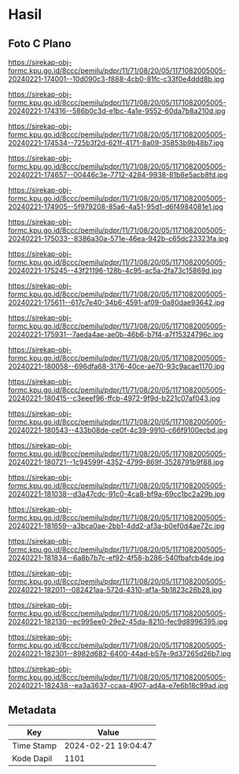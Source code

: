# Hasil

## Foto C Plano

https://sirekap-obj-formc.kpu.go.id/8ccc/pemilu/pdpr/11/71/08/20/05/1171082005005-20240221-174001--10d090c3-f888-4cb0-81fc-c33f0e4ddd8b.jpg

https://sirekap-obj-formc.kpu.go.id/8ccc/pemilu/pdpr/11/71/08/20/05/1171082005005-20240221-174316--586b0c3d-e1bc-4a1e-9552-60da7b8a210d.jpg

https://sirekap-obj-formc.kpu.go.id/8ccc/pemilu/pdpr/11/71/08/20/05/1171082005005-20240221-174534--725b3f2d-621f-4171-8a09-35853b9b48b7.jpg

https://sirekap-obj-formc.kpu.go.id/8ccc/pemilu/pdpr/11/71/08/20/05/1171082005005-20240221-174657--00446c3e-7712-4284-9938-81b8e5acb8fd.jpg

https://sirekap-obj-formc.kpu.go.id/8ccc/pemilu/pdpr/11/71/08/20/05/1171082005005-20240221-174905--5f979208-85a6-4a51-95d1-d6f4984081e1.jpg

https://sirekap-obj-formc.kpu.go.id/8ccc/pemilu/pdpr/11/71/08/20/05/1171082005005-20240221-175033--8386a30a-571e-46ea-942b-c65dc23323fa.jpg

https://sirekap-obj-formc.kpu.go.id/8ccc/pemilu/pdpr/11/71/08/20/05/1171082005005-20240221-175245--43f21196-128b-4c95-ac5a-2fa73c15869d.jpg

https://sirekap-obj-formc.kpu.go.id/8ccc/pemilu/pdpr/11/71/08/20/05/1171082005005-20240221-175611--617c7e40-34b6-4591-af09-0a80dae93642.jpg

https://sirekap-obj-formc.kpu.go.id/8ccc/pemilu/pdpr/11/71/08/20/05/1171082005005-20240221-175931--7aeda4ae-ae0b-46b6-b7f4-a7f15324796c.jpg

https://sirekap-obj-formc.kpu.go.id/8ccc/pemilu/pdpr/11/71/08/20/05/1171082005005-20240221-180058--696dfa68-3176-40ce-ae70-93c9acae1170.jpg

https://sirekap-obj-formc.kpu.go.id/8ccc/pemilu/pdpr/11/71/08/20/05/1171082005005-20240221-180415--c3eeef96-ffcb-4972-9f9d-b221c07af043.jpg

https://sirekap-obj-formc.kpu.go.id/8ccc/pemilu/pdpr/11/71/08/20/05/1171082005005-20240221-180543--433b08de-ce0f-4c39-9910-c66f9100ecbd.jpg

https://sirekap-obj-formc.kpu.go.id/8ccc/pemilu/pdpr/11/71/08/20/05/1171082005005-20240221-180721--1c94599f-4352-4799-869f-3528791b9f88.jpg

https://sirekap-obj-formc.kpu.go.id/8ccc/pemilu/pdpr/11/71/08/20/05/1171082005005-20240221-181038--d3a47cdc-91c0-4ca8-bf9a-69cc1bc2a29b.jpg

https://sirekap-obj-formc.kpu.go.id/8ccc/pemilu/pdpr/11/71/08/20/05/1171082005005-20240221-181659--a3bca0ae-2bb1-4dd2-af3a-b0ef0d4ae72c.jpg

https://sirekap-obj-formc.kpu.go.id/8ccc/pemilu/pdpr/11/71/08/20/05/1171082005005-20240221-181834--6a8b7b7c-ef92-4f58-b286-540fbafcb4de.jpg

https://sirekap-obj-formc.kpu.go.id/8ccc/pemilu/pdpr/11/71/08/20/05/1171082005005-20240221-182011--082421aa-572d-4310-af1a-5b1823c26b28.jpg

https://sirekap-obj-formc.kpu.go.id/8ccc/pemilu/pdpr/11/71/08/20/05/1171082005005-20240221-182130--ec995ee0-29e2-45da-8210-fec9d8996395.jpg

https://sirekap-obj-formc.kpu.go.id/8ccc/pemilu/pdpr/11/71/08/20/05/1171082005005-20240221-182301--8982d682-6400-44ad-b57e-9d37265d26b7.jpg

https://sirekap-obj-formc.kpu.go.id/8ccc/pemilu/pdpr/11/71/08/20/05/1171082005005-20240221-182438--ea3a3637-ccaa-4907-ad4a-e7e6b18c99ad.jpg


## Metadata

| Key        | Value               |
| ---------- | ------------------- |
| Time Stamp | 2024-02-21 19:04:47 |
| Kode Dapil | 1101                |



